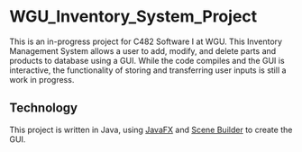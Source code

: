 # WGU_Inventory_System_Project
This is an in-progress project for C482 Software I at WGU. This Inventory Management System allows a user to add, modify, and delete parts and products to database using a GUI. While the code compiles and the GUI is interactive, the functionality of storing and transferring user inputs is still a work in progress.


## Technology
This project is written in Java, using [JavaFX](https://openjfx.io/) and [Scene Builder](https://gluonhq.com/products/scene-builder/) to create the GUI.
